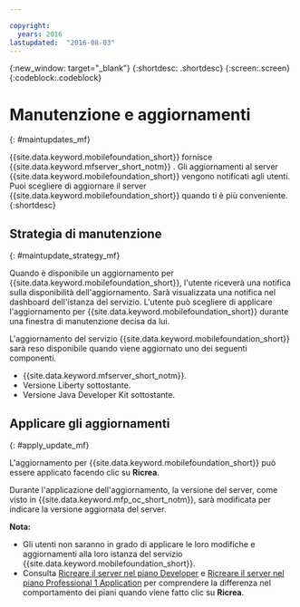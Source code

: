 ```yaml
---

copyright:
  years: 2016
lastupdated:  "2016-08-03"
---
```


{:new_window: target="_blank"}
{:shortdesc: .shortdesc}
{:screen:.screen}
{:codeblock:.codeblock}

# Manutenzione e aggiornamenti
{: #maintupdates_mf}

<!--Last updated: 03 August 2016
{: .last-updated}-->

{{site.data.keyword.mobilefoundation_short}} fornisce {{site.data.keyword.mfserver_short_notm}} <!--on {{site.data.keyword.containerlong}} as a container group-->. Gli aggiornamenti al server {{site.data.keyword.mobilefoundation_short}} vengono notificati agli utenti. Puoi scegliere di aggiornare il server {{site.data.keyword.mobilefoundation_short}} quando ti è più conveniente.
{:shortdesc}

## Strategia di manutenzione
{: #maintupdate_strategy_mf}

Quando è disponibile un aggiornamento per {{site.data.keyword.mobilefoundation_short}}, l'utente riceverà una notifica sulla disponibilità dell'aggiornamento.  Sarà visualizzata una notifica nel dashboard dell'istanza del servizio. L'utente può scegliere di applicare l'aggiornamento per {{site.data.keyword.mobilefoundation_short}} durante una finestra di manutenzione decisa da lui.

L'aggiornamento del servizio {{site.data.keyword.mobilefoundation_short}} sarà reso disponibile quando viene aggiornato uno dei seguenti componenti.

* {{site.data.keyword.mfserver_short_notm}}.
* Versione Liberty sottostante.
* Versione Java Developer Kit sottostante.


## Applicare gli aggiornamenti
{: #apply_update_mf}

L'aggiornamento per {{site.data.keyword.mobilefoundation_short}} può essere applicato facendo clic su **Ricrea**.

Durante l'applicazione dell'aggiornamento, la versione del server, come visto in {{site.data.keyword.mfp_oc_short_notm}}, sarà modificata per indicare la versione aggiornata del server.

**Nota:**
* Gli utenti non saranno in grado di applicare le loro modifiche e aggiornamenti alla loro istanza del servizio {{site.data.keyword.mobilefoundation_short}}.
* Consulta [Ricreare il server nel piano Developer](c_using_mfs_p1.html#recreate_mobilefoundation_p1) e [Ricreare il server nel piano Professional 1 Application](c_using_mfs_p2.html#recreate_mobilefoundation_p2) per comprendere la differenza nel comportamento dei piani quando viene fatto clic su **Ricrea**.
